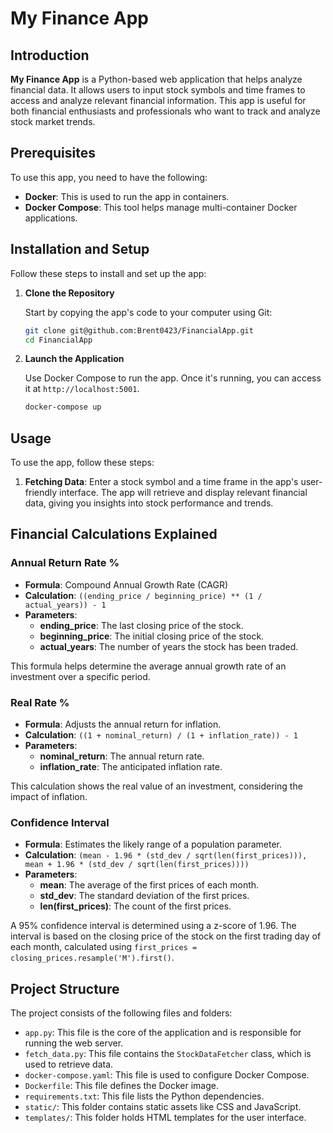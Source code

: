 # My Finance App

## Introduction

**My Finance App** is a Python-based web application that helps analyze financial data. It allows users to input stock symbols and time frames to access and analyze relevant financial information. This app is useful for both financial enthusiasts and professionals who want to track and analyze stock market trends.

## Prerequisites

To use this app, you need to have the following:

- **Docker**: This is used to run the app in containers.
- **Docker Compose**: This tool helps manage multi-container Docker applications.

## Installation and Setup

Follow these steps to install and set up the app:

1. **Clone the Repository**

   Start by copying the app's code to your computer using Git:

   ```bash
   git clone git@github.com:Brent0423/FinancialApp.git
   cd FinancialApp
   ```

2. **Launch the Application**

   Use Docker Compose to run the app. Once it's running, you can access it at `http://localhost:5001`.

   ```bash
   docker-compose up
   ```

## Usage

To use the app, follow these steps:

1. **Fetching Data**: Enter a stock symbol and a time frame in the app's user-friendly interface. The app will retrieve and display relevant financial data, giving you insights into stock performance and trends.

## Financial Calculations Explained

### Annual Return Rate %

- **Formula**: Compound Annual Growth Rate (CAGR)
- **Calculation**: `((ending_price / beginning_price) ** (1 / actual_years)) - 1`
- **Parameters**:
  - **ending_price**: The last closing price of the stock.
  - **beginning_price**: The initial closing price of the stock.
  - **actual_years**: The number of years the stock has been traded.

This formula helps determine the average annual growth rate of an investment over a specific period.

### Real Rate %

- **Formula**: Adjusts the annual return for inflation.
- **Calculation**: `((1 + nominal_return) / (1 + inflation_rate)) - 1`
- **Parameters**:
  - **nominal_return**: The annual return rate.
  - **inflation_rate**: The anticipated inflation rate.

This calculation shows the real value of an investment, considering the impact of inflation.

### Confidence Interval

- **Formula**: Estimates the likely range of a population parameter.
- **Calculation**: `(mean - 1.96 * (std_dev / sqrt(len(first_prices))), mean + 1.96 * (std_dev / sqrt(len(first_prices))))`
- **Parameters**:
  - **mean**: The average of the first prices of each month.
  - **std_dev**: The standard deviation of the first prices.
  - **len(first_prices)**: The count of the first prices.

A 95% confidence interval is determined using a z-score of 1.96. The interval is based on the closing price of the stock on the first trading day of each month, calculated using `first_prices = closing_prices.resample('M').first()`.

## Project Structure

The project consists of the following files and folders:

- `app.py`: This file is the core of the application and is responsible for running the web server.
- `fetch_data.py`: This file contains the `StockDataFetcher` class, which is used to retrieve data.
- `docker-compose.yaml`: This file is used to configure Docker Compose.
- `Dockerfile`: This file defines the Docker image.
- `requirements.txt`: This file lists the Python dependencies.
- `static/`: This folder contains static assets like CSS and JavaScript.
- `templates/`: This folder holds HTML templates for the user interface.
